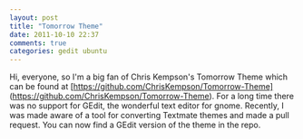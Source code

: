 ```yaml
---
layout: post
title: "Tomorrow Theme"
date: 2011-10-10 22:37
comments: true
categories: gedit ubuntu
---
```


Hi, everyone, so I'm a big fan of Chris Kempson's Tomorrow Theme which
can be found at [https://github.com/ChrisKempson/Tomorrow-Theme]
(https://github.com/ChrisKempson/Tomorrow-Theme). For a long time there
was no support for GEdit, the wonderful text editor for gnome. Recently,
I was made aware of a tool for converting Textmate themes and made a
pull request. You can now find a GEdit version of the theme in the repo.
